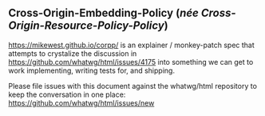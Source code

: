 ## Cross-Origin-Embedding-Policy (_née Cross-Origin-Resource-Policy-Policy_)

https://mikewest.github.io/corpp/ is an explainer / monkey-patch spec that attempts to crystalize
the discussion in https://github.com/whatwg/html/issues/4175 into something we can get to work
implementing, writing tests for, and shipping.

Please file issues with this document against the whatwg/html repository to keep the conversation
in one place: https://github.com/whatwg/html/issues/new
